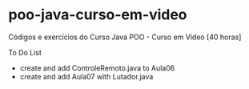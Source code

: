 # poo-java-curso-em-video
Códigos e exercícios do Curso Java POO - Curso em Vídeo [40 horas]

To Do List

- create and add ControleRemoto.java to Aula06
- create and add Aula07 with Lutador.java

